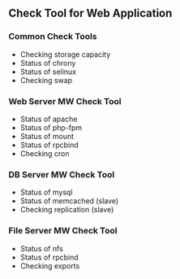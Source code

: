 ## Check Tool for Web Application

### Common Check Tools

-   Checking storage capacity
-   Status of chrony
-   Status of selinux
-   Checking swap

### Web Server MW Check Tool

-   Status of apache
-   Status of php-fpm
-   Status of mount
-   Status of rpcbind
-   Checking cron

### DB Server MW Check Tool

-   Status of mysql
-   Status of memcached (slave)
-   Checking replication (slave)

### File Server MW Check Tool

-   Status of nfs
-   Status of rpcbind
-   Checking exports

